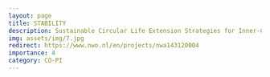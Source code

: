 ```yaml
---
layout: page
title: STABILITY
description: Sustainable Circular Life Extension Strategies for Inner-City Bridges and Quay Walls.
img: assets/img/7.jpg
redirect: https://www.nwo.nl/en/projects/nwa143120004
importance: 4
category: CO-PI
---
```

